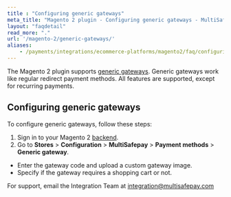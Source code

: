 ```yaml
---
title : "Configuring generic gateways"
meta_title: "Magento 2 plugin - Configuring generic gateways - MultiSafepay Docs"
layout: "faqdetail"
read_more: "."
url: '/magento-2/generic-gateways/'
aliases:
    - /payments/integrations/ecommerce-platforms/magento2/faq/configuring-generic-gateways/
---
```


The Magento 2 plugin supports [generic gateways](/faq/general/generic-gateways/). Generic gateways work like regular redirect payment methods. All features are supported, except for recurring payments.

## Configuring generic gateways

To configure generic gateways, follow these steps:

1. Sign in to your Magento 2 [backend](/getting-started/glossary/#backend).
2. Go to **Stores** > **Configuration** > **MultiSafepay** > **Payment methods** > **Generic gateway**.

- Enter the gateway code and upload a custom gateway image.
- Specify if the gateway requires a shopping cart or not.

For support, email the Integration Team at <integration@multisafepay.com>
